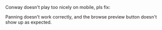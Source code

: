 Conway doesn't play too nicely on mobile, pls fix:

Panning doesn't work correctly, and the browse preview button doesn't show up as expected.
